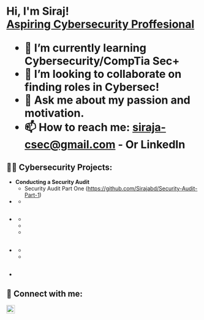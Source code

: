<h1>Hi, I'm Siraj! <br/><a href="https://github.com/Sirajabd">Aspiring Cybersecurity Proffesional</a>
  
- 🌱 I’m currently learning Cybersecurity/CompTia Sec+
- 👯 I’m looking to collaborate on finding roles in Cybersec!
- 💬 Ask me about my passion and motivation. 
- 📫 How to reach me: siraja-csec@gmail.com - Or LinkedIn
  
<h2>👨‍💻 Cybersecurity Projects:</h2>

- <b>Conducting a Security Audit</b>
  - Security Audit Part One (https://github.com/Sirajabd/Security-Audit-Part-1)
- <b></b>
  - <b><i></b></i>
- <b></b>
  - 
  - 
  - 
  - 
- <b></b>
  -
  - 
  - 
- <b></b>
  - 



<h2> 🤳 Connect with me:</h2>

[<img align="left" alt="JoshMadakor | LinkedIn" width="22px" src="https://cdn.jsdelivr.net/npm/simple-icons@v3/icons/linkedin.svg" />][linkedin]

[linkedin]: https://www.linkedin.com/in/siraj-abdul-shahid-8a2552142

<!--
**joshmadakor1/joshmadakor1** is a ✨ _special_ ✨ repository because its `README.md` (this file) appears on your GitHub profile.

Here are some ideas to get you started:

- 🔭 I’m currently working on ...
- 🌱 I’m currently learning ...
- 👯 I’m looking to collaborate on ...
- 🤔 I’m looking for help with ...
- 💬 Ask me about ...
- 📫 How to reach me: ...
- 😄 Pronouns: ...
- ⚡ Fun fact: ...
-->
